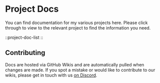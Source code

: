# Project Docs
You can find documentation for my various projects here. Please click through to view to the relevant project to find the information you need.

::project-doc-list
::

## Contributing
Docs are hosted via GitHub Wikis and are automatically pulled when changes are made. If you spot a mistake or would like to contribute to our wikis, please get in touch with us [on Discord](https://discord.gg/tVYhJfyDWG).